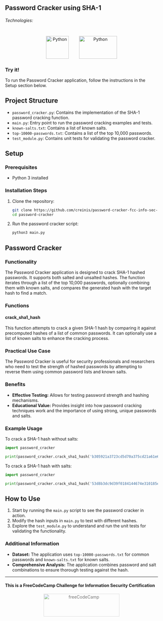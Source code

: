 ## Password Cracker using SHA-1

###### Technologies:
<p align="center">
<img src="https://img.icons8.com/color/75/000000/python.png" width="75" height="75" alt="Python" style="margin: 10px 15px 0 15px;" />
<img src="https://ioflood.com/blog/wp-content/uploads/2023/09/Data-stream-converting-to-hash-Python-hashlib-code-snippets-Python-logo.jpg" width="125" height="75" alt="Python" style="margin: 10px 15px 0 15px;" />
</p>

### Try it!

To run the Password Cracker application, follow the instructions in the Setup section below.

## Project Structure

- `password_cracker.py`: Contains the implementation of the SHA-1 password cracking function.
- `main.py`: Entry point to run the password cracking examples and tests.
- `known-salts.txt`: Contains a list of known salts.
- `top-10000-passwords.txt`: Contains a list of the top 10,000 passwords.
- `test_module.py`: Contains unit tests for validating the password cracker.

## Setup

### Prerequisites

- Python 3 installed

### Installation Steps

1. Clone the repository:
   ```bash
   git clone https://github.com/creinis/password-cracker-fcc-info-sec-cert.git
   cd password-cracker
   ```

2. Run the password cracker script:
   ```bash
   python3 main.py
   ```

## Password Cracker

### Functionality

The Password Cracker application is designed to crack SHA-1 hashed passwords. It supports both salted and unsalted hashes. The function iterates through a list of the top 10,000 passwords, optionally combining them with known salts, and compares the generated hash with the target hash to find a match.

### Functions

#### crack_sha1_hash

This function attempts to crack a given SHA-1 hash by comparing it against precomputed hashes of a list of common passwords. It can optionally use a list of known salts to enhance the cracking process.

### Practical Use Case

The Password Cracker is useful for security professionals and researchers who need to test the strength of hashed passwords by attempting to reverse them using common password lists and known salts.

### Benefits

- **Effective Testing:** Allows for testing password strength and hashing mechanisms.
- **Educational Value:** Provides insight into how password cracking techniques work and the importance of using strong, unique passwords and salts.

### Example Usage

To crack a SHA-1 hash without salts:
```python
import password_cracker

print(password_cracker.crack_sha1_hash('b305921a3723cd5d70a375cd21a61e60aabb84ec'))  # Should return 'sammy123'
```

To crack a SHA-1 hash with salts:
```python
import password_cracker

print(password_cracker.crack_sha1_hash('53d8b3dc9d39f0184144674e310185e41a87ffd5', use_salts=True))  # Should return 'superman'
```

## How to Use

1. Start by running the `main.py` script to see the password cracker in action.
2. Modify the hash inputs in `main.py` to test with different hashes.
3. Explore the `test_module.py` to understand and run the unit tests for validating the functionality.

### Additional Information

- **Dataset:** The application uses `top-10000-passwords.txt` for common passwords and `known-salts.txt` for known salts.
- **Comprehensive Analysis:** The application combines password and salt combinations to ensure thorough testing against the hash.

---
#### This is a FreeCodeCamp Challenge for Information Security Certification
<p align="center">
<img src="https://cdn.freecodecamp.org/platform/universal/fcc_primary.svg" width="250" height="75" alt="freeCodeCamp" style="margin: 0 15px; opacity: 0.6" />
</p>